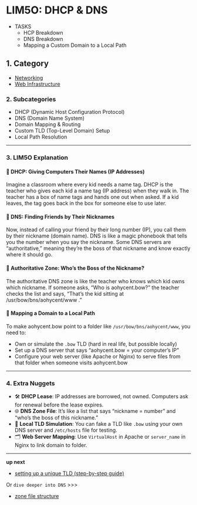 # LIM5O: DHCP & DNS

- TASKS
  - HCP Breakdown
  - DNS Breakdown
  - Mapping a Custom Domain to a Local Path

## 1. **Category**
 - [Networking](Networking.md)
 - [Web Infrastructure](Web.md#Infrastructure)

### 2. **Subcategories**  
- DHCP (Dynamic Host Configuration Protocol)  
- DNS (Domain Name System)  
- Domain Mapping & Routing  
- Custom TLD (Top-Level Domain) Setup  
- Local Path Resolution

---

### 3. **LIM5O Explanation**

#### 🧩 **DHCP: Giving Computers Their Names (IP Addresses)**  
Imagine a classroom where every kid needs a name tag. DHCP is the teacher who gives each kid a name tag (IP address) when they walk in. The teacher has a box of name tags and hands one out when asked. If a kid leaves, the tag goes back in the box for someone else to use later.

#### 🧩 **DNS: Finding Friends by Their Nicknames**  
Now, instead of calling your friend by their long number (IP), you call them by their nickname (domain name). DNS is like a magic phonebook that tells you the number when you say the nickname. Some DNS servers are “authoritative,” meaning they’re the boss of that nickname and know exactly where it should go.

#### 🧩 **Authoritative Zone: Who’s the Boss of the Nickname?**  
The authoritative DNS zone is like the teacher who knows which kid owns which nickname. If someone asks, “Who is aohycent.bow?” the teacher checks the list and says, “That’s the kid sitting at /usr/bow/bns/aohycent/www .”

#### 🧩 **Mapping a Domain to a Local Path**  
To make aohycent.bow point to a folder like `/usr/bow/bns/aohycent/www`, you need to:
- Own or simulate the `.bow` TLD (hard in real life, but possible locally)
- Set up a DNS server that says “aohycent.bow = your computer’s IP”
- Configure your web server (like Apache or Nginx) to serve files from that folder when someone visits aohycent.bow

---

### 4. **Extra Nuggets**

- 🛠️ **DHCP Lease**: IP addresses are borrowed, not owned. Computers ask for renewal before the lease expires.
- 🌐 **DNS Zone File**: It’s like a list that says “nickname = number” and “who’s the boss of this nickname.”
- 🧪 **Local TLD Simulation**: You can fake a TLD like `.bow` using your own DNS server and `/etc/hosts` file for testing.
- 🗂️ **Web Server Mapping**: Use `VirtualHost` in Apache or `server_name` in Nginx to link domain to folder.

---

**up next**
- [setting up a unique TLD (step-by-step guide)](TLD_dot-bow.md)
  
Or `dive deeper into DNS` >>>

- [zone file structure](DNS_zone.md)
